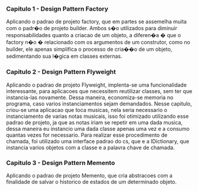 ### Capitulo 1 - Design Pattern Factory

Aplicando o padrao de projeto factory, que em partes se assemelha muita com o padr�o de projeto builder. Ambos s�o utilizados para diminuir responsabilidades quanto a criacao de um objeto, a diferen�a � que o factory n�o � relacionado com os argumentos de um construtor, como no builder, ele apenas simplifica o processo de cria��o de um objeto, sedimentando sua l�gica em classes externas.

### Capitulo 2 - Design Pattern Flyweight

Aplicando o padrao de projeto Flyweight, implenta-se uma funcionalidade interessante, para aplicacoes que necessitem reutilizar classes, sem ter que instancia-las novamente. Dessa maneira, economiza-se memoria no programa, caso varios instanciamentos sejam demandados. Nesse capitulo, criou-se uma aplicacao que toca musicas, nela seria necessario o instanciamento de varias notas musicais, isso foi otimizado utilizando esse padrao de projeto, ja que as notas iriam se repetir em uma dada musica, dessa maneira eu instancio uma dada classe apenas uma vez e a consumo quantas vezes for necessario. Para realizar esse procedimento de chamada, foi utilizado uma interface padrao do cs, que e a IDictionary, que instancia varios objetos com a classe e a palavra chave de chamada.

### Capitulo 3 - Design Pattern Memento

Aplicando o padrao de projeto Memento, que cria abstracoes com a finalidade de salvar o historico de estados de um determinado objeto.
